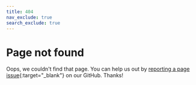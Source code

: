 ```yaml
---
title: 404
nav_exclude: true
search_exclude: true
---
```


# Page not found

Oops, we couldn't find that page.
You can help us out by [reporting a page issue](https://github.com/djvill/APLS/issues/new){:target="_blank"} on our GitHub.
Thanks!

